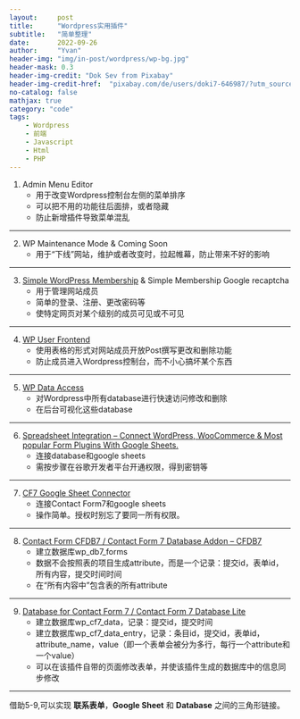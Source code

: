 ```yaml
---
layout:     post
title:      "Wordpress实用插件"
subtitle:   "简单整理"
date:       2022-09-26
author:     "Yvan"
header-img: "img/in-post/wordpress/wp-bg.jpg"
header-mask: 0.3
header-img-credit: "Dok Sev from Pixabay"
header-img-credit-href:  "pixabay.com/de/users/doki7-646987/?utm_source=link-attribution&amp;utm_medium=referral&amp;utm_campaign=image&amp;utm_content=581849"
no-catalog: false
mathjax: true
category: "code"
tags:
    - Wordpress
    - 前端
    - Javascript
    - Html
    - PHP
---
```


1. Admin Menu Editor
    - 用于改变Wordpress控制台左侧的菜单排序
    - 可以把不用的功能往后面排，或者隐藏
    - 防止新增插件导致菜单混乱
---
2. WP Maintenance Mode & Coming Soon
    - 用于“下线”网站，维护或者改变时，拉起帷幕，防止带来不好的影响
---
3. [Simple WordPress Membership](https://wordpress.org/plugins/simple-membership/) & Simple Membership Google recaptcha
    - 用于管理网站成员
    - 简单的登录、注册、更改密码等
    - 使特定网页对某个级别的成员可见或不可见
---
4. [WP User Frontend](https://wordpress.org/plugins/wp-user-frontend/)
    - 使用表格的形式对网站成员开放Post撰写更改和删除功能
    - 防止成员进入Wordpress控制台，而不小心搞坏某个东西
---
5. [WP Data Access](https://wordpress.org/plugins/wp-data-access/)
    - 对Wordpress中所有database进行快速访问修改和删除
    - 在后台可视化这些database
---
6. [Spreadsheet Integration – Connect WordPress, WooCommerce & Most popular Form Plugins With Google Sheets.](https://wordpress.org/plugins/wpgsi/)
    - 连接database和google sheets
    - 需按步骤在谷歌开发者平台开通权限，得到密钥等
---
7. [CF7 Google Sheet Connector](https://cn.wordpress.org/plugins/cf7-google-sheets-connector/)
    - 连接Contact Form7和google sheets
    - 操作简单。授权时别忘了要同一所有权限。
---
8. [Contact Form CFDB7 / Contact Form 7 Database Addon – CFDB7](https://cn.wordpress.org/plugins/contact-form-cfdb7/)
    - 建立数据库wp_db7_forms
    - 数据不会按照表的项目生成attribute，而是一个记录：提交id，表单id，所有内容，提交时间时间
    - 在“所有内容中”包含表的所有attribute
---
9. [Database for Contact Form 7 / Contact Form 7 Database Lite](https://wordpress.org/plugins/cf7-database/)
    - 建立数据库wp_cf7_data，记录：提交id，提交时间
    - 建立数据库wp_cf7_data_entry，记录：条目id，提交id，表单id，attribute_name，value（即一个表单会被分为多行，每行一个attribute和一个value）
    - 可以在该插件自带的页面修改表单，并使该插件生成的数据库中的信息同步修改
---

借助5-9,可以实现 **联系表单**，**Google Sheet** 和 **Database** 之间的三角形链接。

